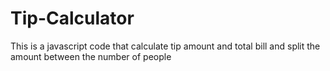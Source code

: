 # Tip-Calculator
This is a javascript code that calculate tip amount and total bill and split the amount between the number of people
